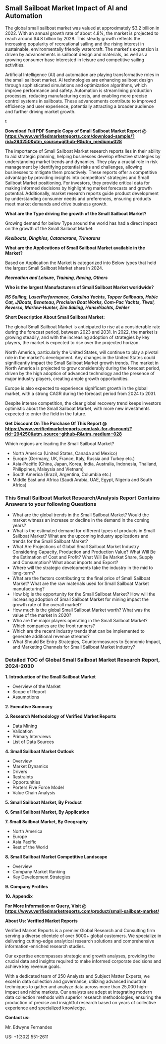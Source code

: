 <h2>Small Sailboat Market Impact of AI and Automation</h2><p>The global small sailboat market was valued at approximately $3.2 billion in 2022. With an annual growth rate of about 4.8%, the market is projected to reach around $4.8 billion by 2028. This steady growth reflects the increasing popularity of recreational sailing and the rising interest in sustainable, environmentally friendly watercraft. The market's expansion is driven by advancements in sailboat design and materials, as well as a growing consumer base interested in leisure and competitive sailing activities.</p><p>Artificial Intelligence (AI) and automation are playing transformative roles in the small sailboat market. AI technologies are enhancing sailboat design through sophisticated simulations and optimization algorithms, which improve performance and safety. Automation is streamlining production processes, reducing manufacturing costs, and enabling more precise control systems in sailboats. These advancements contribute to improved efficiency and user experience, potentially attracting a broader audience and further driving market growth.</p>t</p><p id="" class=""><strong>Download Full PDF Sample Copy of Small Sailboat Market Report @ <a href="https://www.verifiedmarketreports.com/download-sample/?rid=294250&utm_source=github-R&utm_medium=028" target="_blank">https://www.verifiedmarketreports.com/download-sample/?rid=294250&utm_source=github-R&utm_medium=028</a></strong></p><p>The importance of&nbsp;Small Sailboat Market research reports lies in their ability to aid strategic planning, helping businesses develop effective strategies by understanding market trends and dynamics. They play a crucial role in risk management by identifying potential risks and challenges, allowing businesses to mitigate them proactively. These reports offer a competitive advantage by providing insights into competitors' strategies and Small Sailboat Market positioning. For investors, they provide critical data for making informed decisions by highlighting market forecasts and growth potential. Additionally, market research reports guide product development by understanding consumer needs and preferences, ensuring products meet market demands and drive business growth.</p><p><strong>What are the&nbsp;Type driving the growth of the Small Sailboat Market?</strong></p><p id="" class="">Growing demand for below Type around the world has had a direct impact on the growth of the Small Sailboat Market:</p><em><strong>Keelboats, Dinghies, Catamarans, Trimarans</strong></em></p><strong>What are the&nbsp;Applications&nbsp;of Small Sailboat Market available in the Market?</strong></p><p id="" class="">Based on Application the Market is categorized into Below types that held the largest Small Sailboat Market share In 2024.</p><em><strong>Recreation and Leisure, Training, Racing, Others</strong></em></p><strong>Who is the largest Manufacturers of Small Sailboat Market worldwide?</strong></p><p><em><strong>RS Sailing, LaserPerformance, Catalina Yachts, Topper Sailboats, Hobie Cat, J/Boats, Beneteau, Precision Boat Works, Com-Pac Yachts, Tiwal, Reverso, Marlow-Hunter, Zim Sailing, HanseYachts, Dehler</strong></em></p><p id="" class=""><strong>Short Description About Small Sailboat Market:</strong></p><p>The global Small Sailboat Market is anticipated to rise at a considerable rate during the forecast period, between 2023 and 2031. In 2022, the market is growing steadily, and with the increasing adoption of strategies by key players, the market is expected to rise over the projected horizon.</p><p>North America, particularly the United States, will continue to play a pivotal role in the market's development. Any changes in the United States could significantly impact the Small Sailboat Market growth trends. The market in North America is projected to grow considerably during the forecast period, driven by the high adoption of advanced technology and the presence of major industry players, creating ample growth opportunities.</p><p>Europe is also expected to experience significant growth in the global market, with a strong CAGR during the forecast period from 2024 to 2031.</p><p>Despite intense competition, the clear global recovery trend keeps investors optimistic about the Small Sailboat Market, with more new investments expected to enter the field in the future.</p><p id="" class=""><strong>Get Discount On The Purchase Of This Report @ <a href="https://www.verifiedmarketreports.com/ask-for-discount/?rid=294250&utm_source=github-R&utm_medium=028" target="_blank">https://www.verifiedmarketreports.com/ask-for-discount/?rid=294250&utm_source=github-R&utm_medium=028</a></strong></p>Which regions are leading the Small Sailboat Market?</p><ul><li>North America (United States, Canada and Mexico)</li><li>Europe (Germany, UK, France, Italy, Russia and Turkey etc.)</li><li>Asia-Pacific (China, Japan, Korea, India, Australia, Indonesia, Thailand, Philippines, Malaysia and Vietnam)</li><li>South America (Brazil, Argentina, Columbia etc.)</li><li>Middle East and Africa (Saudi Arabia, UAE, Egypt, Nigeria and South Africa)</li></ul><h3 id="" class="">This Small Sailboat Market Research/Analysis Report Contains Answers to your following Questions</h3><ul><li>What are the global trends in the Small Sailboat Market? Would the market witness an increase or decline in the demand in the coming years?</li><li>What is the estimated demand for different types of products in Small Sailboat Market? What are the upcoming industry applications and trends for the Small Sailboat Market?</li><li>What Are Projections of Global Small Sailboat Market Industry Considering Capacity, Production and Production Value? What Will Be the Estimation of Cost and Profit? What Will Be Market Share, Supply and Consumption? What about imports and Export?</li><li>Where will the strategic developments take the industry in the mid to long-term?</li><li>What are the factors contributing to the final price of Small Sailboat Market? What are the raw materials used for Small Sailboat Market manufacturing?</li><li>How big is the opportunity for the Small Sailboat Market? How will the increasing adoption of Small Sailboat Market for mining impact the growth rate of the overall market?</li><li>How much is the global Small Sailboat Market worth? What was the value of the market In 2020?</li><li>Who are the major players operating in the Small Sailboat Market? Which companies are the front runners?</li><li>Which are the recent industry trends that can be implemented to generate additional revenue streams?</li><li>What Should Be Entry Strategies, Countermeasures to Economic Impact, and Marketing Channels for Small Sailboat Market Industry?</li></ul><h3 id="" class="">Detailed TOC of Global Small Sailboat Market Research Report, 2024-2030</h3><p id="" class=""><strong>1. Introduction of the Small Sailboat Market</strong></p><ul><li>Overview of the Market</li><li>Scope of Report</li><li>Assumptions</li></ul><p id="" class=""><strong>2. Executive Summary</strong></p><p id="" class=""><strong>3. Research Methodology of Verified Market Reports</strong></p><ul><li>Data Mining</li><li>Validation</li><li>Primary Interviews</li><li>List of Data Sources</li></ul><p id="" class=""><strong>4. Small Sailboat Market Outlook</strong></p><ul><li>Overview</li><li>Market Dynamics</li><li>Drivers</li><li>Restraints</li><li>Opportunities</li><li>Porters Five Force Model</li><li>Value Chain Analysis</li></ul><p id="" class=""><strong>5. Small Sailboat Market, By Product</strong></p><p id="" class=""><strong>6. Small Sailboat Market, By Application</strong></p><p id="" class=""><strong>7. Small Sailboat Market, By Geography</strong></p><ul><li>North America</li><li>Europe</li><li>Asia Pacific</li><li>Rest of the World</li></ul><p id="" class=""><strong>8. Small Sailboat Market Competitive Landscape</strong></p><ul><li>Overview</li><li>Company Market Ranking</li><li>Key Development Strategies</li></ul><p id="" class=""><strong>9. Company Profiles</strong></p><p id="" class=""><strong>10. Appendix</strong></p><p id="" class=""><strong>For More Information or Query, Visit @ <a href="https://www.verifiedmarketreports.com/product/small-sailboat-market/" target="_blank">https://www.verifiedmarketreports.com/product/small-sailboat-market/</a></strong></p><p id="" class=""><strong>About Us: Verified Market Reports</strong></p><p id="" class="">Verified Market Reports is a premier Global Research and Consulting firm serving a diverse clientele of over 5000+ global customers. We specialize in delivering cutting-edge analytical research solutions and comprehensive information-enriched research studies.</p><p id="" class="">Our expertise encompasses strategic and growth analyses, providing the crucial data and insights required to make informed corporate decisions and achieve key revenue goals.</p><p id="" class="">With a dedicated team of 250 Analysts and Subject Matter Experts, we excel in data collection and governance, utilizing advanced industrial techniques to gather and analyze data across more than 25,000 high-impact and niche markets. Our analysts are adept at integrating modern data collection methods with superior research methodologies, ensuring the production of precise and insightful research based on years of collective experience and specialized knowledge.</p><p id="" class=""><strong>Contact us:</strong></p><p id="" class="">Mr. Edwyne Fernandes</p><p id="" class="">US: +1(302) 551-2611</p>